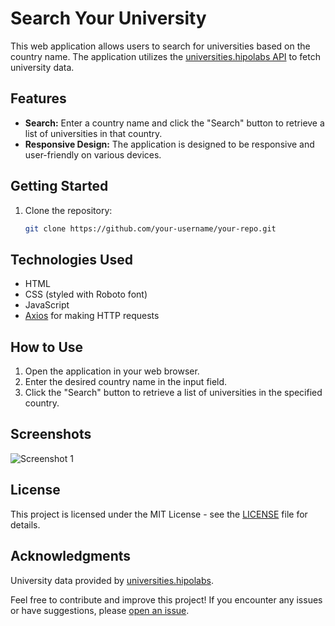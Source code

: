 # Search Your University

This web application allows users to search for universities based on the country name. The application utilizes the [universities.hipolabs API](http://universities.hipolabs.com/) to fetch university data.

## Features

- **Search:** Enter a country name and click the "Search" button to retrieve a list of universities in that country.
- **Responsive Design:** The application is designed to be responsive and user-friendly on various devices.

## Getting Started

1. Clone the repository:

   ```bash
   git clone https://github.com/your-username/your-repo.git

## Technologies Used

- HTML
- CSS (styled with Roboto font)
- JavaScript
- [Axios](https://axios-http.com/) for making HTTP requests

## How to Use

1. Open the application in your web browser.
2. Enter the desired country name in the input field.
3. Click the "Search" button to retrieve a list of universities in the specified country.

## Screenshots

![Screenshot 1](Demo_University_Search.png)

## License

This project is licensed under the MIT License - see the [LICENSE](LICENSE) file for details.

## Acknowledgments

University data provided by [universities.hipolabs](http://universities.hipolabs.com/).

Feel free to contribute and improve this project! If you encounter any issues or have suggestions, please [open an issue](https://github.com/your-username/your-repo/issues).
